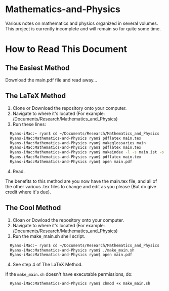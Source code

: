 # Mathematics-and-Physics
Various notes on mathematics and physics organized in several volumes. This project is
currently incomplete and will remain so for quite some time.

# How to Read This Document
## The Easiest Method
Download the main.pdf file and read away...

## The LaTeX Method
  1. Clone or Download the repository onto your computer.
  2. Navigate to where it's located (For example: /Documents/Research/Mathematics_and_Physics)
  3. Run these lines:
```Bash
  Ryans-iMac:~ ryan$ cd ~/Documents/Research/Mathematics_and_Physics
  Ryans-iMac:Mathematics-and-Physics ryan$ pdflatex main.tex
  Ryans-iMac:Mathematics-and-Physics ryan$ makeglossaries main
  Ryans-iMac:Mathematics-and-Physics ryan$ pdflatex main.tex
  Ryans-iMac:Mathematics-and-Physics ryan$ makeindex -l -s main.ist -o main.gls main.glo
  Ryans-iMac:Mathematics-and-Physics ryan$ pdflatex main.tex
  Ryans-iMac:Mathematics-and-Physics ryan$ open main.pdf
```
  4. Read.

The benefits to this method are you now have the main.tex file, and all of the other various
.tex files to change and edit as you please (But do give credit where it's due).

## The Cool Method
  1. Cloan or Dowload the repository onto your computer.
  2. Navigate to where it's located (For example: /Documents/Research/Mathematics_and_Physics)
  3. Run the make_main.sh shell script.
```Bash
  Ryans-iMac:~ ryan$ cd ~/Documents/Research/Mathematics_and_Physics
  Ryans-iMac:Mathematics-and-Physics ryan$ ./make_main.sh
  Ryans-iMac:Mathematics-and-Physics ryan$ open main.pdf
```
  4. See step 4 of The LaTeX Method.

If the `make_main.sh` doesn't have executable permissions, do:
```Bash
  Ryans-iMac:Mathematics-and-Physics ryan$ chmod +x make_main.sh
```
